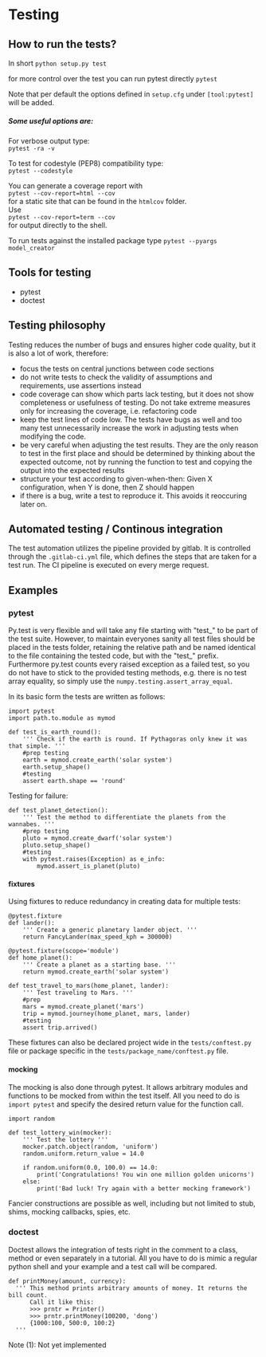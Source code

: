 # Testing #
## How to run the tests? ##
In short
`python setup.py test`

for more control over the test you can run pytest directly
`pytest`

Note that per default the options defined in  `setup.cfg` under 
`[tool:pytest]` will be added.

##### Some useful options are:  
For verbose output type:  
`pytest -ra -v`

To test for codestyle (PEP8) compatibility type:  
`pytest --codestyle`

You can generate a coverage report with  
`pytest --cov-report=html --cov`   
for a static site that can be found in the `htmlcov` folder.  
Use  
`pytest --cov-report=term --cov`  
for output directly to the shell.

To run tests against the installed package type
`pytest --pyargs model_creator`

## Tools for testing ##
- pytest
- doctest

## Testing philosophy ##
Testing reduces the number of bugs and ensures higher code quality, but it is also a lot of work, therefore:
- focus the tests on central junctions between code sections
- do not write tests to check the validity of assumptions and requirements, use assertions instead
- code coverage can show which parts lack testing, but it does not show completeness or usefulness of testing. Do not take extreme measures only for increasing the coverage, i.e. refactoring code
- keep the test lines of code low. The tests have bugs as well and too many test unnecessarily increase the work in adjusting tests when modifying the code.
- be very careful when adjusting the test results. They are the only reason to test in the first place and should be determined by thinking about the expected outcome, not by running the function to test and copying the output into the expected results
- structure your test according to given-when-then: Given X configuration, when Y is done, then Z should happen
- if there is a bug, write a test to reproduce it. This avoids it reoccuring later on.

## Automated testing / Continous integration ##
The test automation utilizes the pipeline provided by gitlab. It is controlled through the `.gitlab-ci.yml` file, which defines the steps that are taken for a test run.
The CI pipeline is executed on every merge request.

## Examples ##
### pytest ###
Py.test is very flexible and will take any file starting with "test\_" to be part of the test suite. However, to maintain everyones sanity all test files should be placed in the tests folder, retaining the relative path and be named identical to the file containing the tested code, but with the "test\_" prefix.
Furthermore py.test counts every raised exception as a failed test, so you do not have to stick to the provided testing methods, e.g. there is no test array equality, so simply use the `numpy.testing.assert_array_equal`.

In its basic form the tests are written as follows:

    import pytest
    import path.to.module as mymod

    def test_is_earth_round():
        ''' Check if the earth is round. If Pythagoras only knew it was that simple. '''
        #prep testing
        earth = mymod.create_earth('solar system')
        earth.setup_shape()
        #testing
        assert earth.shape == 'round'

Testing for failure:

    def test_planet_detection():
        ''' Test the method to differentiate the planets from the wannabes. '''
        #prep testing
        pluto = mymod.create_dwarf('solar system')
        pluto.setup_shape()
        #testing
        with pytest.raises(Exception) as e_info:
            mymod.assert_is_planet(pluto)

#### fixtures ####
Using fixtures to reduce redundancy in creating data for multiple tests:

    @pytest.fixture
    def lander():
        ''' Create a generic planetary lander object. '''
        return FancyLander(max_speed_kph = 300000)

    @pytest.fixture(scope='module')
    def home_planet():
        ''' Create a planet as a starting base. '''
        return mymod.create_earth('solar system')

    def test_travel_to_mars(home_planet, lander):
        ''' Test traveling to Mars. '''
        #prep
        mars = mymod.create_planet('mars')
        trip = mymod.journey(home_planet, mars, lander)
        #testing
        assert trip.arrived()

These fixtures can also be declared project wide in the `tests/conftest.py` file or package specific in the `tests/package_name/conftest.py` file.

#### mocking ####
The mocking is also done through pytest. It allows arbitrary modules and functions to be mocked from within the test itself. All you need to do is `import pytest` and specify the desired return value for the function call.

    import random

    def test_lottery_win(mocker):
        ''' Test the lottery '''
        mocker.patch.object(random, 'uniform')
        random.uniform.return_value = 14.0

        if random.uniform(0.0, 100.0) == 14.0:
            print('Congratulations! You win one million golden unicorns')
        else:
            print('Bad luck! Try again with a better mocking framework')

Fancier constructions are possible as well, including but not limited to stub, shims, mocking callbacks, spies, etc.

### doctest ###
Doctest allows the integration of tests right in the comment to a class, method or even separately in a tutorial. All you have to do is mimic a regular python shell and your example and a test call will be compared.

    def printMoney(amount, currency):
      ''' This method prints arbitrary amounts of money. It returns the bill count.
          Call it like this:
          >>> prntr = Printer()
          >>> prntr.printMoney(100200, 'dong')
          {1000:100, 500:0, 100:2}
      '''

Note (1): Not yet implemented
